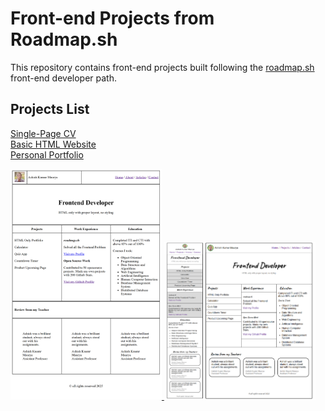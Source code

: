 # Front-end Projects from Roadmap.sh

This repository contains front-end projects built following the [roadmap.sh](https://roadmap.sh/) front-end developer path.

## Projects List
[Single-Page CV](https://roadmap.sh/projects/single-page-cv)\
[Basic HTML Website](https://roadmap.sh/projects/basic-html-website)\
[Personal Portfolio](https://roadmap.sh/projects/portfolio-website)

<p align="left">
  <a href='/Frontend-Projects/02_Basic-HTML-Website/'>
    <img width="48%" src="./Frontend-Projects/assets/basic-html-website.png" alt="html only portfolio website" />
  </a>
  <a href='/Frontend-Projects/03_Personal-Portfolio/'>
    <img width="48%" src="./Frontend-Projects/assets/personal-portfolio.png" alt="full responsive portfolio website" />
  </a>
</p>
